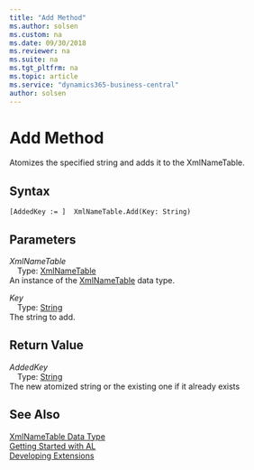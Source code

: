 ```yaml
---
title: "Add Method"
ms.author: solsen
ms.custom: na
ms.date: 09/30/2018
ms.reviewer: na
ms.suite: na
ms.tgt_pltfrm: na
ms.topic: article
ms.service: "dynamics365-business-central"
author: solsen
---
```

[//]: # (START>DO_NOT_EDIT)
[//]: # (IMPORTANT:Do not edit any of the content between here and the END>DO_NOT_EDIT.)
[//]: # (Any modifications should be made in the .resx files in the ModernDev repo.)
# Add Method
Atomizes the specified string and adds it to the XmlNameTable.

## Syntax
```
[AddedKey := ]  XmlNameTable.Add(Key: String)
```
## Parameters
*XmlNameTable*  
&emsp;Type: [XmlNameTable](xmlnametable-data-type.md)  
An instance of the [XmlNameTable](xmlnametable-data-type.md) data type.  

*Key*  
&emsp;Type: [String](string-data-type.md)  
The string to add.  


## Return Value
*AddedKey*  
&emsp;Type: [String](string-data-type.md)  
The new atomized string or the existing one if it already exists  


[//]: # (IMPORTANT: END>DO_NOT_EDIT)
## See Also
[XmlNameTable Data Type](xmlnametable-data-type.md)  
[Getting Started with AL](../devenv-get-started.md)  
[Developing Extensions](../devenv-dev-overview.md)